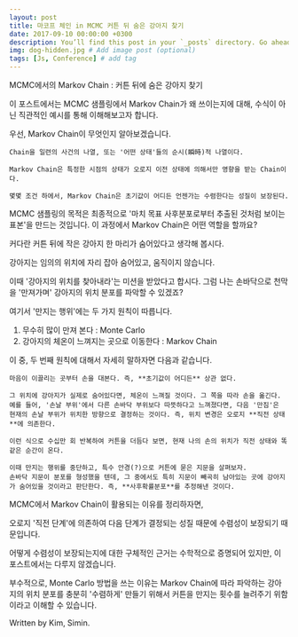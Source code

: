 ```yaml
---
layout: post
title: 마코프 체인 in MCMC 커튼 뒤 숨은 강아지 찾기
date: 2017-09-10 00:00:00 +0300
description: You’ll find this post in your `_posts` directory. Go ahead and edit it and re-build the site to see your changes. # Add post description (optional)
img: dog-hidden.jpg # Add image post (optional)
tags: [Js, Conference] # add tag
---
```





MCMC에서의 Markov Chain : 커튼 뒤에 숨은 강아지 찾기

이 포스트에서는 MCMC 샘플링에서 Markov Chain가 왜 쓰이는지에 대해, 수식이 아닌 직관적인 예시를 통해 이해해보고자 합니다.

우선, Markov Chain이 무엇인지 알아보겠습니다.

    Chain을 일련의 사건의 나열, 또는 '어떤 상태'들의 순시(瞬時)적 나열이다.
    
    Markov Chain은 특정한 시점의 상태가 오로지 이전 상태에 의해서만 영향을 받는 Chain이다.
    
    몇몇 조건 하에서, Markov Chain은 초기값이 어디든 언젠가는 수렴한다는 성질이 보장된다.

MCMC 샘플링의 목적은 최종적으로 '마치 목표 사후분포로부터 추출된 것처럼 보이는 표본'을 만드는 것입니다. 이 과정에서 Markov Chain은 어떤 역할을 할까요?

커다란 커튼 뒤에 작은 강아지 한 마리가 숨어있다고 생각해 봅시다. 

강아지는 임의의 위치에 자리 잡아 숨어있고, 움직이지 않습니다. 

이때 '강아지의 위치를 찾아내라'는 미션을 받았다고 합시다. 그럼 나는 손바닥으로 천막을 '만져가며' 강아지의 위치 분포를 파악할 수 있겠죠? 



여기서 '만지는 행위'에는 두 가지 원칙이 따릅니다.

1. 무수히 많이 만져 본다 : Monte Carlo
2. 강아지의 체온이 느껴지는 곳으로 이동한다 : Markov Chain



이 중, 두 번째 원칙에 대해서 자세히 말하자면 다음과 같습니다. 

    마음이 이끌리는 곳부터 손을 대본다. 즉, **초기값이 어디든** 상관 없다.
    
    그 위치에 강아지가 실제로 숨어있다면, 체온이 느껴질 것이다. 그 쪽을 따라 손을 옮긴다. 
    예를 들어, '손날 부위'에서 다른 손바닥 부위보다 따뜻하다고 느껴졌다면, 다음 '만짐'은 현재의 손날 부위가 위치한 방향으로 결정하는 것이다. 즉, 위치 변경은 오로지 **직전 상태**에 의존한다.
    
    이런 식으로 수십만 회 반복하여 커튼을 더듬다 보면, 현재 나의 손의 위치가 직전 상태와 똑같은 순간이 온다.
    
    이때 만지는 행위를 중단하고, 특수 안경(?)으로 커튼에 묻은 지문을 살펴보자. 
    손바닥 지문이 분포를 형성했을 텐데, 그 중에서도 특히 지문이 빼곡히 남아있는 곳에 강아지가 숨어있을 것이라고 판단한다. 즉, **사후확률분포**를 추정해낸 것이다.



MCMC에서 Markov Chain이 활용되는 이유를 정리하자면, 

오로지 '직전 단계'에 의존하여 다음 단계가 결정되는 성질 때문에 수렴성이 보장되기 때문입니다. 

어떻게 수렴성이 보장되는지에 대한 구체적인 근거는 수학적으로 증명되어 있지만, 이 포스트에서는 다루지 않겠습니다.

부수적으로, Monte Carlo 방법을 쓰는 이유는 Markov Chain에 따라 파악하는 강아지의 위치 분포를 충분히 '수렴하게' 만들기 위해서 커튼을 만지는 횟수를 늘려주기 위함이라고 이해할 수 있습니다. 



Written by Kim, Simin.
